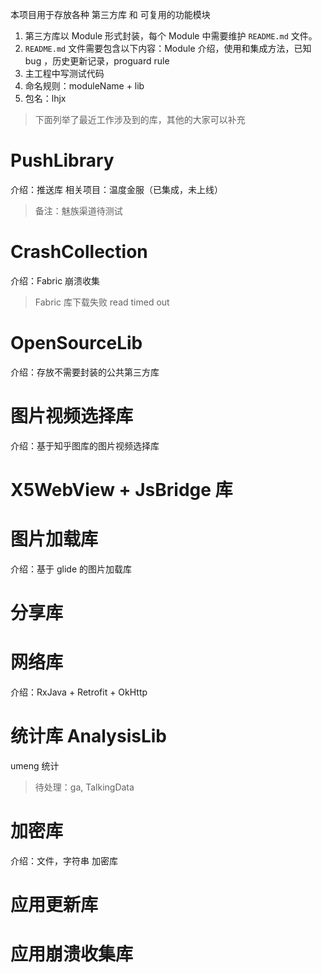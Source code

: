 
本项目用于存放各种 第三方库 和 可复用的功能模块

1. 第三方库以 Module 形式封装，每个 Module 中需要维护 `README.md` 文件。
2. `README.md` 文件需要包含以下内容：Module 介绍，使用和集成方法，已知 bug ，历史更新记录，proguard rule
3. 主工程中写测试代码
4. 命名规则：moduleName + lib
5. 包名：lhjx

>下面列举了最近工作涉及到的库，其他的大家可以补充


# PushLibrary

介绍：推送库
相关项目：温度金服（已集成，未上线）

>备注：魅族渠道待测试

# CrashCollection

介绍：Fabric 崩溃收集

>Fabric 库下载失败 read timed out

# OpenSourceLib

介绍：存放不需要封装的公共第三方库


# 图片视频选择库

介绍：基于知乎图库的图片视频选择库

# X5WebView + JsBridge 库



# 图片加载库

介绍：基于 glide 的图片加载库


# 分享库


# 网络库

介绍：RxJava + Retrofit + OkHttp


# 统计库 AnalysisLib

umeng 统计

>待处理：ga, TalkingData


# 加密库

介绍：文件，字符串 加密库



# 应用更新库



# 应用崩溃收集库


